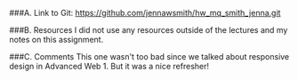 
###A. Link to Git:
https://github.com/jennawsmith/hw_mq_smith_jenna.git

###B. Resources
I did not use any resources outside of the lectures and my notes on this assignment.

###C. Comments
This one wasn't too bad since we talked about responsive design in Advanced Web 1. But it was a nice refresher! 
